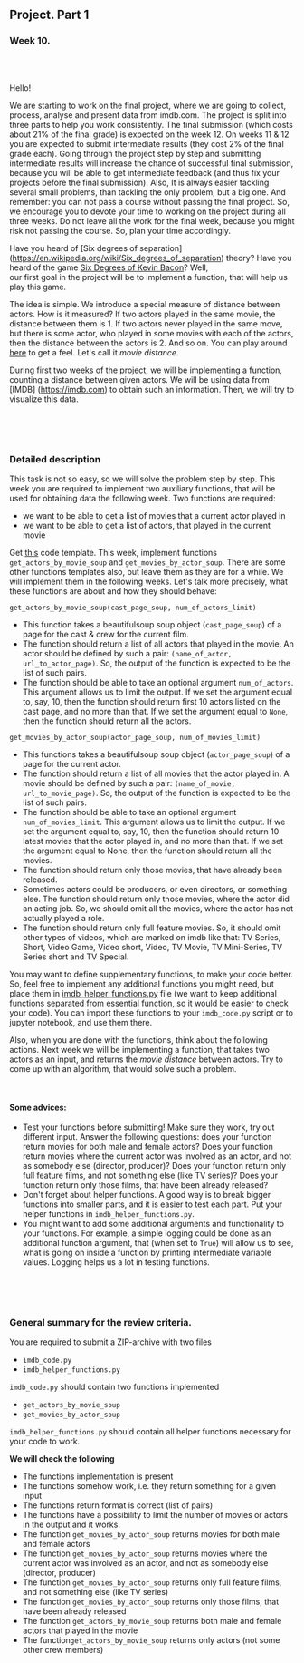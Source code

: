 ## Project. Part 1

### Week 10.

<br><br>

Hello!

We are starting to work on the final project, where we are going to collect, process, analyse and present data from imdb.com. The project is split into three parts to help you work consistently. The final submission (which costs about 21% of the final grade) is expected on the week 12. On weeks 11 & 12 you are expected to submit intermediate results (they cost 2% of the final grade each). Going through the project step by step and submitting intermediate results will increase the chance of successful final submission, because you will be able to get intermediate feedback (and thus fix your projects before the final submission). Also, It is always easier tackling several small problems, than tackling the only problem, but a big one. And remember: you can not pass a course without passing the final project. So, we encourage you to devote your time to working on the project during all three weeks. Do not leave all the work for the final week, because you might risk not passing the course. So, plan your time accordingly.

Have you heard of [Six degrees of separation] (https://en.wikipedia.org/wiki/Six_degrees_of_separation) theory? Have you heard of the game [Six Degrees of Kevin Bacon](https://en.wikipedia.org/wiki/Six_Degrees_of_Kevin_Bacon)? Well,  
our first goal in the project will be to implement a function, that will help us play this game.

The idea is simple. We introduce a special measure of distance between actors. How is it measured? If two actors played in the same movie, the distance between them is 1. If two actors never played in the same move, but there is some actor, who played in some movies with each of the actors, then the distance between the actors is 2. And so on. You can play around [here](https://oracleofbacon.org/help.php) to get a feel. Let's call it *movie distance*.

During first two weeks of the project, we will be implementing a function, counting a distance between given actors. We will be using data from [IMDB] (https://imdb.com) to obtain such an information. Then, we will try to visualize this data.

<br><br><br>

### Detailed description

This task is not so easy, so we will solve the problem step by step. This week you are required to implement two auxiliary functions, that will be used for obtaining data the following week. Two functions are required:

* we want to be able to get a list of movies that a current actor played in
* we want to be able to get a list of actors, that played in the current movie

Get [this](https://github.com/magnitofonov/hse-coursera-data-scraping/tree/master/week10/project_template) code template. This week, implement functions `get_actors_by_movie_soup` and `get_movies_by_actor_soup`. There are some other functions templates also, but leave them as they are for a while. We will implement them in the following weeks. Let's talk more precisely, what these functions are about and how they should behave:

`get_actors_by_movie_soup(cast_page_soup, num_of_actors_limit)`

* This function takes a beautifulsoup soup object (`cast_page_soup`) of a page for the cast & crew for the current film.
* The function should return a list of all actors that played in the movie. An actor should be defined by such a pair: `(name_of_actor, url_to_actor_page)`. So, the output of the function is expected to be the list of such pairs.
* The function should be able to take an optional argument `num_of_actors`. This argument allows us to limit the output. If we set the argument equal to, say, 10, then the function should return first 10 actors listed on the cast page, and no more than that. If we set the argument equal to `None`, then the function should return all the actors.

`get_movies_by_actor_soup(actor_page_soup, num_of_movies_limit)`

* This functions takes a beautifulsoup soup object (`actor_page_soup`) of a page for the current actor.
* The function should return a list of all movies that the actor played in. A movie should be defined by such a pair: `(name_of_movie, url_to_movie_page)`. So, the output of the function is expected to be the list of such pairs.
* The function should be able to take an optional argument `num_of_movies_limit`. This argument allows us to limit the output. If we set the argument equal to, say, 10, then the function should return 10 latest movies that the actor played in, and no more than that. If we set the argument equal to None, then the function should return all the movies.
* The function should return only those movies, that have already been released.
* Sometimes actors could be producers, or even directors, or something else. The function should return only those movies, where the actor did an acting job. So, we should omit all the movies, where the actor has not actually played a role.
* The function should return only full feature movies. So, it should omit other types of videos, which are marked on imdb like that: TV Series, Short, Video Game, Video short, Video, TV Movie, TV Mini-Series, TV Series short and TV Special.


You may want to define supplementary functions, to make your code better. So, feel free to implement any additional functions you might need, but place them in [imdb_helper_functions.py](https://github.com/magnitofonov/hse-coursera-data-scraping/tree/master/week10/project_template) file (we want to keep additional functions separated from essential function, so it would be easier to check your code). You can import these functions to your `imdb_code.py` script or to jupyter notebook, and use them there.

Also, when you are done with the functions, think about the following actions. Next week we will be implementing a function, that takes two actors as an input, and returns the *movie distance* between actors. Try to come up with an algorithm, that would solve such a problem.

<br>

#### Some advices:

* Test your functions before submitting! Make sure they work, try out different input. Answer the following questions: does your function return movies for both male and female actors? Does your function return movies where the current actor was involved as an actor, and not as somebody else (director, producer)? Does your function return only full feature films, and not something else (like TV series)? Does your function return only those films, that have been already released?
* Don't forget about helper functions. A good way is to break bigger functions into smaller parts, and it is easier to test each part. Put your helper functions in `imdb_helper_functions.py`.
* You might want to add some additional arguments and functionality to your functions. For example, a simple logging could be done as an additional function argument, that (when set to `True`) will allow us to see, what is going on inside a function by printing intermediate variable values. Logging helps us a lot in testing functions.

<br><br><br>

### General summary for the review criteria.

You are required to submit a ZIP-archive with two files

* `imdb_code.py`
* `imdb_helper_functions.py`

`imdb_code.py` should contain two functions implemented

* `get_actors_by_movie_soup`
* `get_movies_by_actor_soup`

`imdb_helper_functions.py` should contain all helper functions necessary for your code to work.

**We will check the following**

* The functions implementation is present
* The functions somehow work, i.e. they return something for a given input
* The functions return format is correct (list of pairs)
* The functions have a possibility to limit the number of movies or actors in the output and it works.
* The function `get_movies_by_actor_soup` returns movies for both male and female actors
* The function `get_movies_by_actor_soup` returns movies where the current actor was involved as an actor, and not as somebody else (director, producer)
* The function `get_movies_by_actor_soup` returns only full feature films, and not something else (like TV series)
* The function `get_movies_by_actor_soup` returns only those films, that have been already released
* The function `get_actors_by_movie_soup` returns both male and female actors that played in the movie
* The function`get_actors_by_movie_soup` returns only actors (not some other crew members)